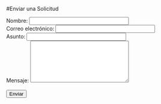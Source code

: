 #Enviar una Solicitud
<br>

<meta name="description" content="Formulario de Contacto Dinex">
<script type="text/javascript"
        src="../solicitud.js"></script>        

<script src="https://code.jquery.com/jquery-1.10.2.js"></script>

<div id='result'>
<form id="contact_form" action="https://dinex.zendesk.com/requests/embedded/create/"; method="POST" onsubmit="return validateForm();" enctype="multipart/form-data" novalidate="novalidate">
  <div class="rowsubmit">
    <div class="col-sm-10">
        <label class="required" for="name">Nombre:</label>
        <input id="name" name="name" type="text" class="form-control" value="" size="30" />
        <span id="name_validation" class="error"></span>
    </div> 
  </div>
  
  <div class="rowsubmit">
    <div class="col-sm-10">
        <label class="required" for="email">Correo electrónico:</label>
        <input id="email" name="email" type="text" class="form-control" value="" size="30" />
        <span id="email_validation" class="error"></span>
    </div>
  </div>
 
   <div class="rowsubmit">
    <div class="col-sm-10">
        <label class="required" for="subject">Asunto:</label>
        <input id="subject" name="subject" type="text" class="form-control" value="" size="30" />
        <span id="subject_validation" class="error"></span>
    </div>
  </div>
  
  <div class="rowsubmit">
    <div class="col-sm-10">
        <label class="required" for="description">Mensaje:</label>
        <textarea id="description" name="description" class="form-control" rows="7" cols="30"></textarea>
        <span id="description_validation" class="error"></span>
    </div>
  </div>
  
  <div class="rowend">
    <div class="col-sm-10">
      <br>
      <button id='submit' type='submit' class='btn btn-primary'>Enviar</button>
    </div>
  </div>
  
</form>
</div>
<!-- JQuery to handle zendesk response -->
<script>
// Attach a submit handler to the form
$( "#contact_form" ).submit(function( event ) {
 
  // Stop form from submitting normally
  event.preventDefault();
 
  // Get some values from elements on the page:
  var $form = $( this ),
    data = $( "#contact_form" ).serialize(),
    url = $form.attr( "action" );
 
  // Send the data using post
  var posting = $.post( url, data );
 
  // Put the results in a div
  posting.done(function( data ) {
    var content = data.message.toString().split(' ');
    var response = "<b> Solicitud " + content[1] +  " fue creada exitosamente. </b> <br> <a href='/'>Volver</a>";
    $( "#result" ).empty().append( response );
    
  });
});
</script>
<!-- End JQuery -->

<!-- Disqus - Disable for now
# Deja tus comentarios 
<div id="disqus_thread"></div>
<script type="text/javascript">
    /* * * CONFIGURATION VARIABLES * * */
    var disqus_shortname = 'dinexinfo';

    /* * * DON'T EDIT BELOW THIS LINE * * */
    (function() {
        var dsq = document.createElement('script'); dsq.type = 'text/javascript'; dsq.async = true;
        dsq.src = '//' + disqus_shortname + '.disqus.com/embed.js';
        (document.getElementsByTagName('head')[0] || document.getElementsByTagName('body')[0]).appendChild(dsq);
    })();
</script>
<noscript>Please enable JavaScript to view the <a href="https://disqus.com/?ref_noscript" rel="nofollow">comments powered by Disqus.</a></noscript>      
End Disqus -->

